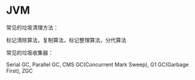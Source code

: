 # JVM

常见的垃圾清理方法：

标记清除算法，复制算法，标记整理算法，分代算法

常见的垃圾收集器：

Serial GC, Parallel GC, CMS GC(Concurrent Mark Sweep), G1 GC(Garbage First), ZGC
